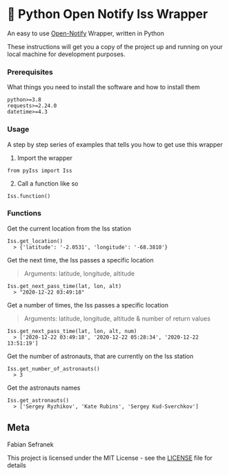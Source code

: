 # 🌌 Python Open Notify Iss Wrapper

An easy to use [Open-Notify](http://open-notify.org) Wrapper, written in Python

These instructions will get you a copy of the project up and running on your local machine for development purposes.

###  Prerequisites

What things you need to install the software and how to install them

```
python>=3.8
requests>=2.24.0
datetime>=4.3
```
###  Usage

A step by step series of examples that tells you how to get use this wrapper

1. Import the wrapper

```
from pyIss import Iss
```

2. Call a function like so
```
Iss.function()
```

### Functions
Get the current location from the Iss station
```
Iss.get_location()
  > {'latitude': '-2.0531', 'longitude': '-68.3810'}
```

Get the next time, the Iss passes a specific location
> Arguments: latitude, longitude, altitude
```
Iss.get_next_pass_time(lat, lon, alt)
  > "2020-12-22 03:49:18"
```

Get a number of times, the Iss passes a specific location
> Arguments: latitude, longitude, altitude & number of return values
```
Iss.get_next_pass_time(lat, lon, alt, num)
  > ['2020-12-22 03:49:18', '2020-12-22 05:28:34', '2020-12-22 13:51:19']
```

Get the number of astronauts, that are currently on the Iss station
```
Iss.get_number_of_astronauts()
  > 3
```

Get the astronauts names
```
Iss.get_astronauts()
  > ['Sergey Ryzhikov', 'Kate Rubins', 'Sergey Kud-Sverchkov']
```

## Meta

Fabian Sefranek

This project is licensed under the MIT License - see the [LICENSE](LICENSE) file for details
